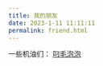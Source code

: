 ```yaml
---
title: 我的朋友
date: 2023-1-11 11:11:11
permalink: friend.html
---
```


一些机油们：
[叼毛泡泡](https://6805f078v5.imdo.co/)
